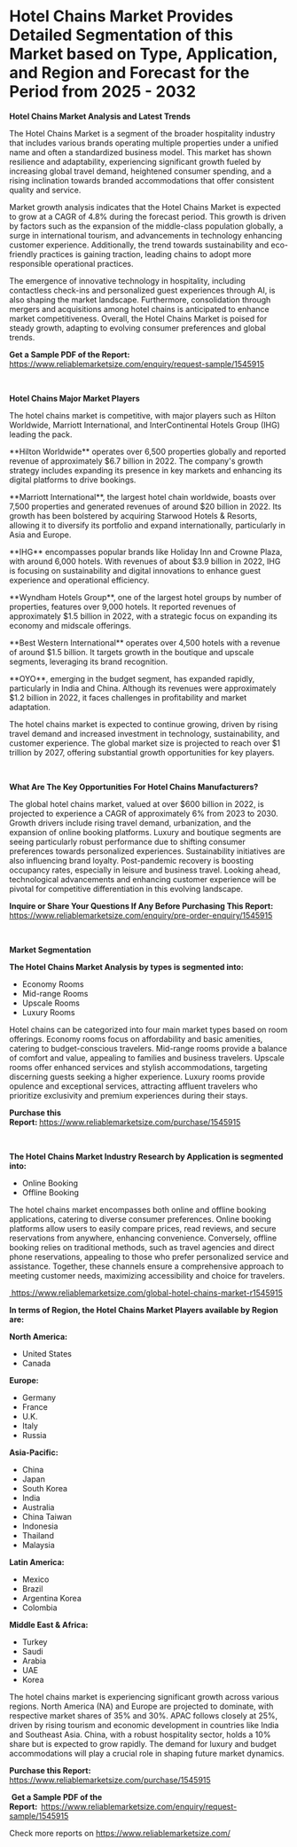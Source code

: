 <p><h1>Hotel Chains Market Provides Detailed Segmentation of this Market based on Type, Application, and Region and Forecast for the Period from 2025 - 2032</h1></p><p><strong>Hotel Chains Market Analysis and Latest Trends</strong></p>
<p><p>The Hotel Chains Market is a segment of the broader hospitality industry that includes various brands operating multiple properties under a unified name and often a standardized business model. This market has shown resilience and adaptability, experiencing significant growth fueled by increasing global travel demand, heightened consumer spending, and a rising inclination towards branded accommodations that offer consistent quality and service.</p><p>Market growth analysis indicates that the Hotel Chains Market is expected to grow at a CAGR of 4.8% during the forecast period. This growth is driven by factors such as the expansion of the middle-class population globally, a surge in international tourism, and advancements in technology enhancing customer experience. Additionally, the trend towards sustainability and eco-friendly practices is gaining traction, leading chains to adopt more responsible operational practices.</p><p>The emergence of innovative technology in hospitality, including contactless check-ins and personalized guest experiences through AI, is also shaping the market landscape. Furthermore, consolidation through mergers and acquisitions among hotel chains is anticipated to enhance market competitiveness. Overall, the Hotel Chains Market is poised for steady growth, adapting to evolving consumer preferences and global trends.</p></p>
<p><strong>Get a Sample PDF of the Report:&nbsp;</strong> <a href="https://www.reliablemarketsize.com/enquiry/request-sample/1545915?utm_campaign=2041&utm_medium=2&utm_source=Github&utm_content=ia&utm_term=09032025&utm_id=hotel-chains">https://www.reliablemarketsize.com/enquiry/request-sample/1545915</a></p>
<p>&nbsp;</p>
<p><strong>Hotel Chains Major Market Players</strong></p>
<p><p>The hotel chains market is competitive, with major players such as Hilton Worldwide, Marriott International, and InterContinental Hotels Group (IHG) leading the pack. </p><p>**Hilton Worldwide** operates over 6,500 properties globally and reported revenue of approximately $6.7 billion in 2022. The company's growth strategy includes expanding its presence in key markets and enhancing its digital platforms to drive bookings.</p><p>**Marriott International**, the largest hotel chain worldwide, boasts over 7,500 properties and generated revenues of around $20 billion in 2022. Its growth has been bolstered by acquiring Starwood Hotels & Resorts, allowing it to diversify its portfolio and expand internationally, particularly in Asia and Europe.</p><p>**IHG** encompasses popular brands like Holiday Inn and Crowne Plaza, with around 6,000 hotels. With revenues of about $3.9 billion in 2022, IHG is focusing on sustainability and digital innovations to enhance guest experience and operational efficiency.</p><p>**Wyndham Hotels Group**, one of the largest hotel groups by number of properties, features over 9,000 hotels. It reported revenues of approximately $1.5 billion in 2022, with a strategic focus on expanding its economy and midscale offerings.</p><p>**Best Western International** operates over 4,500 hotels with a revenue of around $1.5 billion. It targets growth in the boutique and upscale segments, leveraging its brand recognition.</p><p>**OYO**, emerging in the budget segment, has expanded rapidly, particularly in India and China. Although its revenues were approximately $1.2 billion in 2022, it faces challenges in profitability and market adaptation.</p><p>The hotel chains market is expected to continue growing, driven by rising travel demand and increased investment in technology, sustainability, and customer experience. The global market size is projected to reach over $1 trillion by 2027, offering substantial growth opportunities for key players.</p></p>
<p>&nbsp;</p>
<p><strong>What Are The Key Opportunities For Hotel Chains Manufacturers?</strong></p>
<p><p>The global hotel chains market, valued at over $600 billion in 2022, is projected to experience a CAGR of approximately 6% from 2023 to 2030. Growth drivers include rising travel demand, urbanization, and the expansion of online booking platforms. Luxury and boutique segments are seeing particularly robust performance due to shifting consumer preferences towards personalized experiences. Sustainability initiatives are also influencing brand loyalty. Post-pandemic recovery is boosting occupancy rates, especially in leisure and business travel. Looking ahead, technological advancements and enhancing customer experience will be pivotal for competitive differentiation in this evolving landscape.</p></p>
<p><strong>Inquire or Share Your Questions If Any Before Purchasing This Report:</strong> <a href="https://www.reliablemarketsize.com/enquiry/pre-order-enquiry/1545915?utm_campaign=2041&utm_medium=2&utm_source=Github&utm_content=ia&utm_term=09032025&utm_id=hotel-chains">https://www.reliablemarketsize.com/enquiry/pre-order-enquiry/1545915</a></p>
<p>&nbsp;</p>
<p><strong>Market Segmentation</strong></p>
<p><strong>The Hotel Chains Market Analysis by types is segmented into:</strong></p>
<p><ul><li>Economy Rooms</li><li>Mid-range Rooms</li><li>Upscale Rooms</li><li>Luxury Rooms</li></ul></p>
<p><p>Hotel chains can be categorized into four main market types based on room offerings. Economy rooms focus on affordability and basic amenities, catering to budget-conscious travelers. Mid-range rooms provide a balance of comfort and value, appealing to families and business travelers. Upscale rooms offer enhanced services and stylish accommodations, targeting discerning guests seeking a higher experience. Luxury rooms provide opulence and exceptional services, attracting affluent travelers who prioritize exclusivity and premium experiences during their stays.</p></p>
<p><strong>Purchase this Report:&nbsp;</strong><a href="https://www.reliablemarketsize.com/purchase/1545915?utm_campaign=2041&utm_medium=2&utm_source=Github&utm_content=ia&utm_term=09032025&utm_id=hotel-chains">https://www.reliablemarketsize.com/purchase/1545915</a></p>
<p>&nbsp;</p>
<p><strong>The Hotel Chains Market Industry Research by Application is segmented into:</strong></p>
<p><ul><li>Online Booking</li><li>Offline Booking</li></ul></p>
<p><p>The hotel chains market encompasses both online and offline booking applications, catering to diverse consumer preferences. Online booking platforms allow users to easily compare prices, read reviews, and secure reservations from anywhere, enhancing convenience. Conversely, offline booking relies on traditional methods, such as travel agencies and direct phone reservations, appealing to those who prefer personalized service and assistance. Together, these channels ensure a comprehensive approach to meeting customer needs, maximizing accessibility and choice for travelers.</p></p>
<p><a href="https://www.reliablemarketsize.com/global-hotel-chains-market-r1545915?utm_campaign=2041&utm_medium=2&utm_source=Github&utm_content=ia&utm_term=09032025&utm_id=hotel-chains">&nbsp;https://www.reliablemarketsize.com/global-hotel-chains-market-r1545915</a></p>
<p><strong>In terms of Region, the Hotel Chains Market Players available by Region are:</strong></p>
<p>
    <p> <strong> North America: </strong>
        <ul>
            <li>United States</li>
            <li>Canada</li>
        </ul>
        </p> 
    <p> <strong> Europe: </strong>
        <ul>
            <li>Germany</li>
            <li>France</li>
            <li>U.K.</li>
            <li>Italy</li>
            <li>Russia</li>
        </ul>
        </p> 
    <p> <strong> Asia-Pacific: </strong>
        <ul>
            <li>China</li>
            <li>Japan</li>
            <li>South Korea</li>
            <li>India</li>
            <li>Australia</li>
            <li>China Taiwan</li>
            <li>Indonesia</li>
            <li>Thailand</li>
            <li>Malaysia</li>
        </ul>
        </p> 
    <p> <strong> Latin America: </strong>
        <ul>
            <li>Mexico</li>
            <li>Brazil</li>
            <li>Argentina Korea</li>
            <li>Colombia</li>
        </ul>
        </p> 
    <p> <strong> Middle East & Africa: </strong>
        <ul>
            <li>Turkey</li>
            <li>Saudi</li>
            <li>Arabia</li>
            <li>UAE</li>
            <li>Korea</li>
        </ul>
    </p>
    </p>
<p><p>The hotel chains market is experiencing significant growth across various regions. North America (NA) and Europe are projected to dominate, with respective market shares of 35% and 30%. APAC follows closely at 25%, driven by rising tourism and economic development in countries like India and Southeast Asia. China, with a robust hospitality sector, holds a 10% share but is expected to grow rapidly. The demand for luxury and budget accommodations will play a crucial role in shaping future market dynamics.</p></p>
<p><strong>Purchase this Report: </strong><a href="https://www.reliablemarketsize.com/purchase/1545915?utm_campaign=2041&utm_medium=2&utm_source=Github&utm_content=ia&utm_term=09032025&utm_id=hotel-chains">https://www.reliablemarketsize.com/purchase/1545915</a></p>
<p>&nbsp;<strong>Get a Sample PDF of the Report:&nbsp;&nbsp;</strong><a href="https://www.reliablemarketsize.com/enquiry/request-sample/1545915?utm_campaign=2041&utm_medium=2&utm_source=Github&utm_content=ia&utm_term=09032025&utm_id=hotel-chains">https://www.reliablemarketsize.com/enquiry/request-sample/1545915</a></p>
<p><strong></strong></p>
<p>Check more reports on <a href="https://www.reliablemarketsize.com/?utm_campaign=2041&utm_medium=2&utm_source=Github&utm_content=ia&utm_term=09032025&utm_id=hotel-chains">https://www.reliablemarketsize.com/</a></p>